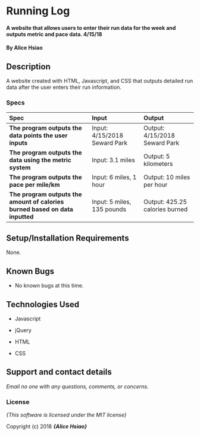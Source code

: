# Running Log

#### A website that allows users to enter their run data for the week and outputs metric and pace data. 4/15/18

#### By **Alice Hsiao**

## Description

A website created with HTML, Javascript, and CSS that outputs detailed run data after the user enters their run information.

### Specs
| Spec | Input | Output |
| :-------------     | :------------- | :------------- |
| **The program outputs the data points the user inputs** | Input: 4/15/2018 Seward Park| Output: 4/15/2018 Seward Park |
| **The program outputs the data using the metric system** | Input: 3.1 miles | Output: 5 kilometers  |
| **The program outputs the pace per mile/km** | Input: 6 miles, 1 hour | Output: 10 miles per hour |
| **The program outputs the amount of calories burned based on data inputted** | Input: 5 miles, 135 pounds | Output: 425.25 calories burned |

## Setup/Installation Requirements

None.

## Known Bugs
* No known bugs at this time.

## Technologies Used
* Javascript

* jQuery

* HTML

* CSS

## Support and contact details

_Email no one with any questions, comments, or concerns._

### License

*{This software is licensed under the MIT license}*

Copyright (c) 2018 **_{Alice Hsiao}_**
